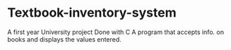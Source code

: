 # Textbook-inventory-system
A first year University project Done with C
A program that accepts info. on books and displays the values entered.

